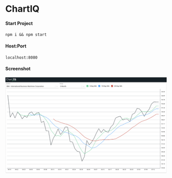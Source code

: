 # ChartIQ


#### Start Project
```
npm i && npm start
```

#### Host:Port
```
localhost:8080
```

#### Screenshot
![alt text](./screenshot.png)
